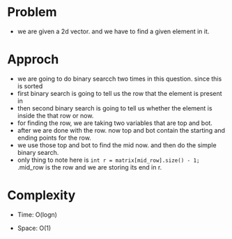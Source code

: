 # Problem
- we are given a 2d vector. and we have to find a given element in it.

# Approch
- we are going to do binary searcch two times in this question. since this is sorted
- first binary search is going to tell us the row that the element is present in
- then second binary search is going to tell us whether the element is inside the that row or now.
- for finding the row, we are taking two variables that are top and bot.
- after we are done with the row. now top and bot contain the starting and ending points for the row.
- we use those top and bot to find the mid now. and then do the simple binary search.
- only thing to note here is  ```int r = matrix[mid_row].size() - 1;``` .mid_row is the row and we are storing its end in r.

# Complexity

- Time: O(logn)

- Space: O(1)